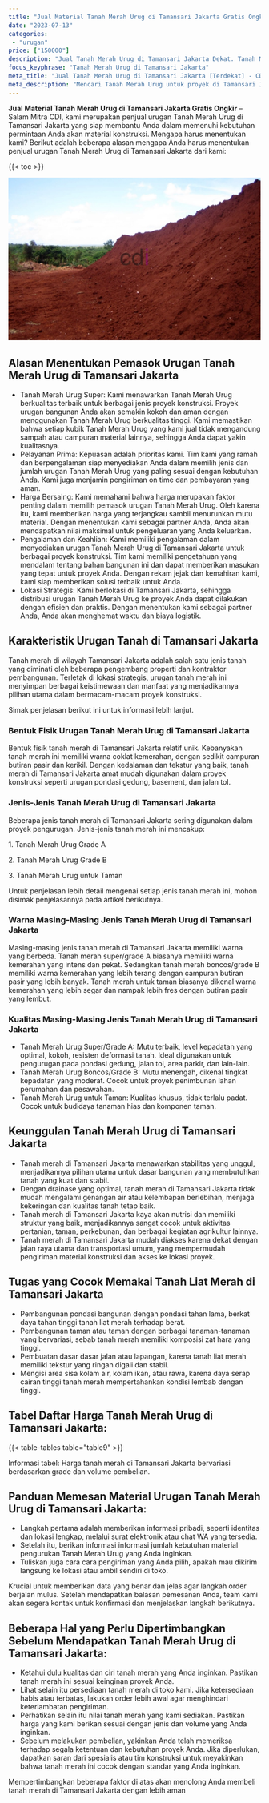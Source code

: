 ```yaml
---
title: "Jual Material Tanah Merah Urug di Tamansari Jakarta Gratis Ongkir"
date: "2023-07-13"
categories:
 - "urugan"
price: ["150000"]
description: "Jual Tanah Merah Urug di Tamansari Jakarta Dekat. Tanah Merah Urug ini sering dipakai dalam proyek konstruksi sebagai material timbunan yang berkualitas dan sesuai spesifikasi. Silakan hubungi kami untuk informasi lebih lanjut."
focus_keyphrase: "Tanah Merah Urug di Tamansari Jakarta"
meta_title: "Jual Tanah Merah Urug di Tamansari Jakarta [Terdekat] - CDI"
meta_description: "Mencari Tanah Merah Urug untuk proyek di Tamansari Jakarta? Kami memiliki Tanah Merah Urug berkualitas untuk penimbunan lahan. Raih penawaran terbaik sekarang."
---
```


**Jual Material Tanah Merah Urug di Tamansari Jakarta Gratis Ongkir** – Salam Mitra CDI, kami merupakan penjual urugan Tanah Merah Urug di Tamansari Jakarta yang siap membantu Anda dalam memenuhi kebutuhan permintaan Anda akan material konstruksi. Mengapa harus menentukan kami? Berikut adalah beberapa alasan mengapa Anda harus menentukan penjual urugan Tanah Merah Urug di Tamansari Jakarta dari kami:

{{< toc >}}

![Jual Material Tanah Merah Urug di Tamansari Jakarta Gratis Ongkir](/images/tanah/tanah-urug-06.jpg)

## Alasan Menentukan Pemasok Urugan Tanah Merah Urug di Tamansari Jakarta

*   Tanah Merah Urug Super: Kami menawarkan Tanah Merah Urug berkualitas terbaik untuk berbagai jenis proyek konstruksi. Proyek urugan bangunan Anda akan semakin kokoh dan aman dengan menggunakan Tanah Merah Urug berkualitas tinggi. Kami memastikan bahwa setiap kubik Tanah Merah Urug yang kami jual tidak mengandung sampah atau campuran material lainnya, sehingga Anda dapat yakin kualitasnya.
*   Pelayanan Prima: Kepuasan adalah prioritas kami. Tim kami yang ramah dan berpengalaman siap menyediakan Anda dalam memilih jenis dan jumlah urugan Tanah Merah Urug yang paling sesuai dengan kebutuhan Anda. Kami juga menjamin pengiriman on time dan pembayaran yang aman.
*   Harga Bersaing: Kami memahami bahwa harga merupakan faktor penting dalam memilih pemasok urugan Tanah Merah Urug. Oleh karena itu, kami memberikan harga yang terjangkau sambil menurunkan mutu material. Dengan menentukan kami sebagai partner Anda, Anda akan mendapatkan nilai maksimal untuk pengeluaran yang Anda keluarkan.
*   Pengalaman dan Keahlian: Kami memiliki pengalaman dalam menyediakan urugan Tanah Merah Urug di Tamansari Jakarta untuk berbagai proyek konstruksi. Tim kami memiliki pengetahuan yang mendalam tentang bahan bangunan ini dan dapat memberikan masukan yang tepat untuk proyek Anda. Dengan rekam jejak dan kemahiran kami, kami siap memberikan solusi terbaik untuk Anda.
*   Lokasi Strategis: Kami berlokasi di Tamansari Jakarta, sehingga distribusi urugan Tanah Merah Urug ke proyek Anda dapat dilakukan dengan efisien dan praktis. Dengan menentukan kami sebagai partner Anda, Anda akan menghemat waktu dan biaya logistik. 

## Karakteristik Urugan Tanah di Tamansari Jakarta

Tanah merah di wilayah Tamansari Jakarta adalah salah satu jenis tanah yang diminati oleh beberapa pengembang properti dan kontraktor pembangunan. Terletak di lokasi strategis, urugan tanah merah ini menyimpan berbagai keistimewaan dan manfaat yang menjadikannya pilihan utama dalam bermacam-macam proyek konstruksi.

Simak penjelasan berikut ini untuk informasi lebih lanjut.

### Bentuk Fisik Urugan Tanah Merah Urug di Tamansari Jakarta

Bentuk fisik tanah merah di Tamansari Jakarta relatif unik. Kebanyakan tanah merah ini memiliki warna coklat kemerahan, dengan sedikit campuran butiran pasir dan kerikil. Dengan kedalaman dan tekstur yang baik, tanah merah di Tamansari Jakarta amat mudah digunakan dalam proyek konstruksi seperti urugan pondasi gedung, basement, dan jalan tol.

### Jenis-Jenis Tanah Merah Urug di Tamansari Jakarta

Beberapa jenis tanah merah di Tamansari Jakarta sering digunakan dalam proyek pengurugan. Jenis-jenis tanah merah ini mencakup:

1\.  Tanah Merah Urug Grade A

2\.  Tanah Merah Urug Grade B

3\.  Tanah Merah Urug untuk Taman

Untuk penjelasan lebih detail mengenai setiap jenis tanah merah ini, mohon disimak penjelasannya pada artikel berikutnya. 

### Warna Masing-Masing Jenis Tanah Merah Urug di Tamansari Jakarta

Masing-masing jenis tanah merah di Tamansari Jakarta memiliki warna yang berbeda. Tanah merah super/grade A biasanya memiliki warna kemerahan yang intens dan pekat. Sedangkan tanah merah boncos/grade B memiliki warna kemerahan yang lebih terang dengan campuran butiran pasir yang lebih banyak. Tanah merah untuk taman biasanya dikenal warna kemerahan yang lebih segar dan nampak lebih fres dengan butiran pasir yang lembut.

### Kualitas Masing-Masing Jenis Tanah Merah Urug di Tamansari Jakarta

*   Tanah Merah Urug Super/Grade A: Mutu terbaik, level kepadatan yang optimal, kokoh, resisten deformasi tanah. Ideal digunakan untuk pengurugan pada pondasi gedung, jalan tol, area parkir, dan lain-lain.
*   Tanah Merah Urug Boncos/Grade B: Mutu menengah, dikenal tingkat kepadatan yang moderat. Cocok untuk proyek penimbunan lahan perumahan dan pesawahan.
*   Tanah Merah Urug untuk Taman: Kualitas khusus, tidak terlalu padat. Cocok untuk budidaya tanaman hias dan komponen taman. 

## Keunggulan Tanah Merah Urug di Tamansari Jakarta

*   Tanah merah di Tamansari Jakarta menawarkan stabilitas yang unggul, menjadikannya pilihan utama untuk dasar bangunan yang membutuhkan tanah yang kuat dan stabil.
*   Dengan drainase yang optimal, tanah merah di Tamansari Jakarta tidak mudah mengalami genangan air atau kelembapan berlebihan, menjaga kekeringan dan kualitas tanah tetap baik.
*   Tanah merah di Tamansari Jakarta kaya akan nutrisi dan memiliki struktur yang baik, menjadikannya sangat cocok untuk aktivitas pertanian, taman, perkebunan, dan berbagai kegiatan agrikultur lainnya.
*   Tanah merah di Tamansari Jakarta mudah diakses karena dekat dengan jalan raya utama dan transportasi umum, yang mempermudah pengiriman material konstruksi dan akses ke lokasi proyek.

## Tugas yang Cocok Memakai Tanah Liat Merah di Tamansari Jakarta

*   Pembangunan pondasi bangunan dengan pondasi tahan lama, berkat daya tahan tinggi tanah liat merah terhadap berat.
*   Pembangunan taman atau taman dengan berbagai tanaman-tanaman yang bervariasi, sebab tanah merah memiliki komposisi zat hara yang tinggi.
*   Pembuatan dasar dasar jalan atau lapangan, karena tanah liat merah memiliki tekstur yang ringan digali dan stabil.
*   Mengisi area sisa kolam air, kolam ikan, atau rawa, karena daya serap cairan tinggi tanah merah mempertahankan kondisi lembab dengan tinggi.

## Tabel Daftar Harga Tanah Merah Urug di Tamansari Jakarta:

{{< table-tables table="table9" >}}

Informasi tabel: Harga tanah merah di Tamansari Jakarta bervariasi berdasarkan grade dan volume pembelian.

## Panduan Memesan Material Urugan Tanah Merah Urug di Tamansari Jakarta:

*   Langkah pertama adalah memberikan informasi pribadi, seperti identitas dan lokasi lengkap, melalui surat elektronik atau chat WA yang tersedia.
*   Setelah itu, berikan informasi informasi jumlah kebutuhan material pengurukan Tanah Merah Urug yang Anda inginkan.
*   Tuliskan juga cara cara pengiriman yang Anda pilih, apakah mau dikirim langsung ke lokasi atau ambil sendiri di toko.

Krucial untuk memberikan data yang benar dan jelas agar langkah order berjalan mulus. Setelah mendapatkan balasan pemesanan Anda, team kami akan segera kontak untuk konfirmasi dan menjelaskan langkah berikutnya.

## Beberapa Hal yang Perlu Dipertimbangkan Sebelum Mendapatkan Tanah Merah Urug di Tamansari Jakarta:

*   Ketahui dulu kualitas dan ciri tanah merah yang Anda inginkan. Pastikan tanah merah ini sesuai keinginan proyek Anda.
*   Lihat selain itu persediaan tanah merah di toko kami. Jika ketersediaan habis atau terbatas, lakukan order lebih awal agar menghindari keterlambatan pengiriman.
*   Perhatikan selain itu nilai tanah merah yang kami sediakan. Pastikan harga yang kami berikan sesuai dengan jenis dan volume yang Anda inginkan.
*   Sebelum melakukan pembelian, yakinkan Anda telah memeriksa terhadap segala ketentuan dan kebutuhan proyek Anda. Jika diperlukan, dapatkan saran dari spesialis atau tim konstruksi untuk meyakinkan bahwa tanah merah ini cocok dengan standar yang Anda inginkan.

Mempertimbangkan beberapa faktor di atas akan menolong Anda membeli tanah merah di Tamansari Jakarta dengan lebih aman